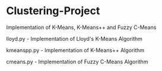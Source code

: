 # Clustering-Project
Implementation of K-Means, K-Means++ and Fuzzy C-Means

lloyd.py - Implementation of Lloyd's K-Means Algorithm

kmeanspp.py - Implementation of K-Means++ Algorithm 

cmeans.py -  Implementation of Fuzzy C-Means Algorithm

